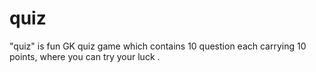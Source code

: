 # quiz
"quiz" is fun GK quiz game which contains 10 question each carrying 10 points, where you can try your luck .
